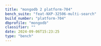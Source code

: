 ```yaml
---
title: "mongodb 2 platform-704"
bench_suite: "feat-NXP-32506-multi-search"
build_number: "platform-704"
dbprofile: "mongodb"
classifier: ""
date: 2024-09-06T15:23:25
type: "bench"
---
```

